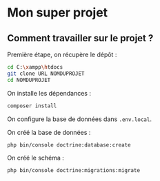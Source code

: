 # Mon super projet

## Comment travailler sur le projet ?

Première étape, on récupère le dépôt :

```bash
cd C:\xampp\htdocs
git clone URL NOMDUPROJET
cd NOMDUPROJET
```

On installe les dépendances :

```bash
composer install
```

On configure la base de données dans ```.env.local```.

On créé la base de données :

```bash
php bin/console doctrine:database:create
```

On créé le schéma :

```bash
php bin/console doctrine:migrations:migrate
```
